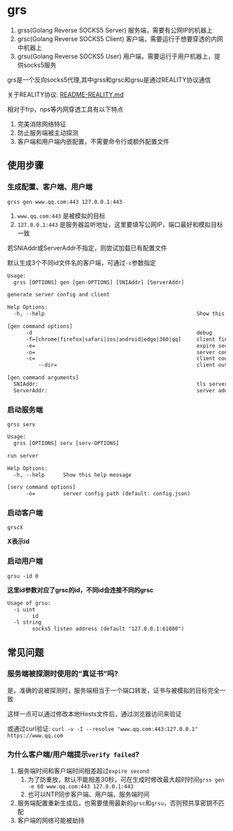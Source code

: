# grs

1. grss(Golang Reverse SOCKS5 Server) 服务端，需要有公网IP的机器上
1. grsc(Golang Reverse SOCKS5 Client) 客户端，需要运行于想要穿透的内网中机器上
1. grsu(Golang Reverse SOCKS5 User) 用户端，需要运行于用户机器上，提供socks5服务


grs是一个反向socks5代理,其中grss和grsc和grsu是通过REALITY协议通信

关于REALITY协议: [README-REALITY.md](./README-REALITY.md)

相对于frp，nps等内网穿透工具有以下特点

1. 完美消除网络特征
1. 防止服务端被主动探测
1. 客户端和用户端内嵌配置，不需要命令行或额外配置文件

## 使用步骤

### 生成配置、客户端、用户端

`grss gen www.qq.com:443 127.0.0.1:443`

1. `www.qq.com:443` 是被模拟的目标
1. `127.0.0.1:443` 是服务器监听地址，这里要填写公网IP，端口最好和模拟目标一致

若SNIAddr或ServerAddr不指定，则尝试加载已有配置文件

默认生成3个不同id文件名的客户端，可通过`-c`参数指定

```txt
Usage:
  grss [OPTIONS] gen [gen-OPTIONS] [SNIAddr] [ServerAddr]

generate server config and client

Help Options:
  -h, --help                                                 Show this help message

[gen command options]
      -d                                                     debug
      -f=[chrome|firefox|safari|ios|android|edge|360|qq]     client finger print (default: chrome)
      -e=                                                    expire second (default: 30)
      -o=                                                    server config output path (default: config.json)
      -c=                                                    client count (default: 3)
          --dir=                                             client output directory (default: .)

[gen command arguments]
  SNIAddr:                                                   tls server address, e.g. example.com:443
  ServerAddr:                                                server address, e.g. 8.8.8.8:443
```

### 启动服务端

`grss serv`

```txt
Usage:
  grss [OPTIONS] serv [serv-OPTIONS]

run server

Help Options:
  -h, --help      Show this help message

[serv command options]
      -o=         server config path (default: config.json)
```

### 启动客户端

`grscX`

**X表示id**

### 启动用户端

`grsu -id 0`

**这里id参数对应了grsc的id，不同id会连接不同的grsc**

```txt
Usage of grsu:
  -i uint
        id
  -l string
        socks5 listen address (default "127.0.0.1:61080")
```

## 常见问题

### 服务端被探测时使用的“真证书”吗?

是，准确的说被探测时，服务端相当于一个端口转发，证书与被模拟的目标完全一致

这样一点可以通过修改本地Hosts文件后，通过浏览器访问来验证

或通过curl验证: `curl -v -I --resolve "www.qq.com:443:127.0.0.1" https://www.qq.com`

### 为什么客户端/用户端提示`verify failed`?

1. 服务端时间和客户端时间相差超过`expire second`
   1. 为了防重放，默认不能相差30秒，可在生成时修改最大超时时间`grss gen -e 60 www.qq.com:443 127.0.0.1:443`
   1. 也可以NTP同步客户端、用户端、服务端时间
1. 服务端配置重新生成后，也需要使用最新的`grsc`和`grsu`，否则预共享密钥不匹配
1. 客户端的网络可能被劫持
